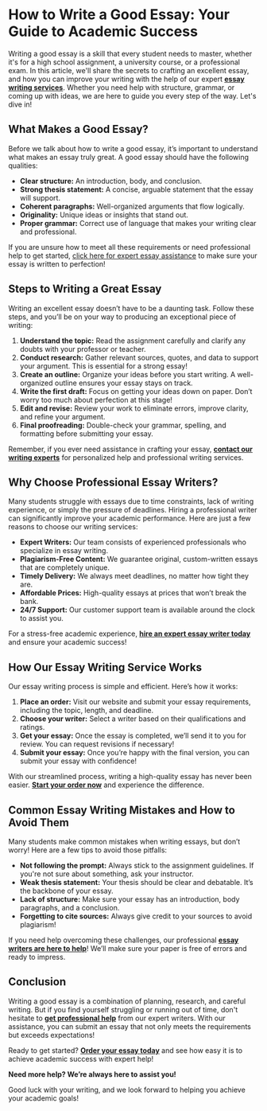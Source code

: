 # How to Write a Good Essay: Your Guide to Academic Success

Writing a good essay is a skill that every student needs to master, whether it's for a high school assignment, a university course, or a professional exam. In this article, we'll share the secrets to crafting an excellent essay, and how you can improve your writing with the help of our expert [**essay writing services**](https://tinyurl.com/topessay?keyword=writing+a+good+essay). Whether you need help with structure, grammar, or coming up with ideas, we are here to guide you every step of the way. Let's dive in!

## What Makes a Good Essay?

Before we talk about how to write a good essay, it’s important to understand what makes an essay truly great. A good essay should have the following qualities:

- **Clear structure:** An introduction, body, and conclusion.
- **Strong thesis statement:** A concise, arguable statement that the essay will support.
- **Coherent paragraphs:** Well-organized arguments that flow logically.
- **Originality:** Unique ideas or insights that stand out.
- **Proper grammar:** Correct use of language that makes your writing clear and professional.

If you are unsure how to meet all these requirements or need professional help to get started, [click here for expert essay assistance](https://tinyurl.com/topessay?keyword=writing+a+good+essay) to make sure your essay is written to perfection!

## Steps to Writing a Great Essay

Writing an excellent essay doesn’t have to be a daunting task. Follow these steps, and you’ll be on your way to producing an exceptional piece of writing:

1. **Understand the topic:** Read the assignment carefully and clarify any doubts with your professor or teacher.
2. **Conduct research:** Gather relevant sources, quotes, and data to support your argument. This is essential for a strong essay!
3. **Create an outline:** Organize your ideas before you start writing. A well-organized outline ensures your essay stays on track.
4. **Write the first draft:** Focus on getting your ideas down on paper. Don’t worry too much about perfection at this stage!
5. **Edit and revise:** Review your work to eliminate errors, improve clarity, and refine your argument.
6. **Final proofreading:** Double-check your grammar, spelling, and formatting before submitting your essay.

Remember, if you ever need assistance in crafting your essay, [**contact our writing experts**](https://tinyurl.com/topessay?keyword=writing+a+good+essay) for personalized help and professional writing services.

## Why Choose Professional Essay Writers?

Many students struggle with essays due to time constraints, lack of writing experience, or simply the pressure of deadlines. Hiring a professional writer can significantly improve your academic performance. Here are just a few reasons to choose our writing services:

- **Expert Writers:** Our team consists of experienced professionals who specialize in essay writing.
- **Plagiarism-Free Content:** We guarantee original, custom-written essays that are completely unique.
- **Timely Delivery:** We always meet deadlines, no matter how tight they are.
- **Affordable Prices:** High-quality essays at prices that won’t break the bank.
- **24/7 Support:** Our customer support team is available around the clock to assist you.

For a stress-free academic experience, [**hire an expert essay writer today**](https://tinyurl.com/topessay?keyword=writing+a+good+essay) and ensure your academic success!

## How Our Essay Writing Service Works

Our essay writing process is simple and efficient. Here’s how it works:

1. **Place an order:** Visit our website and submit your essay requirements, including the topic, length, and deadline.
2. **Choose your writer:** Select a writer based on their qualifications and ratings.
3. **Get your essay:** Once the essay is completed, we’ll send it to you for review. You can request revisions if necessary!
4. **Submit your essay:** Once you’re happy with the final version, you can submit your essay with confidence!

With our streamlined process, writing a high-quality essay has never been easier. [**Start your order now**](https://tinyurl.com/topessay?keyword=writing+a+good+essay) and experience the difference.

## Common Essay Writing Mistakes and How to Avoid Them

Many students make common mistakes when writing essays, but don’t worry! Here are a few tips to avoid those pitfalls:

- **Not following the prompt:** Always stick to the assignment guidelines. If you're not sure about something, ask your instructor.
- **Weak thesis statement:** Your thesis should be clear and debatable. It’s the backbone of your essay.
- **Lack of structure:** Make sure your essay has an introduction, body paragraphs, and a conclusion.
- **Forgetting to cite sources:** Always give credit to your sources to avoid plagiarism!

If you need help overcoming these challenges, our professional [**essay writers are here to help**](https://tinyurl.com/topessay?keyword=writing+a+good+essay)! We’ll make sure your paper is free of errors and ready to impress.

## Conclusion

Writing a good essay is a combination of planning, research, and careful writing. But if you find yourself struggling or running out of time, don't hesitate to [**get professional help**](https://tinyurl.com/topessay?keyword=writing+a+good+essay) from our expert writers. With our assistance, you can submit an essay that not only meets the requirements but exceeds expectations!

Ready to get started? [**Order your essay today**](https://tinyurl.com/topessay?keyword=writing+a+good+essay) and see how easy it is to achieve academic success with expert help!

**Need more help? We’re always here to assist you!**

Good luck with your writing, and we look forward to helping you achieve your academic goals!
